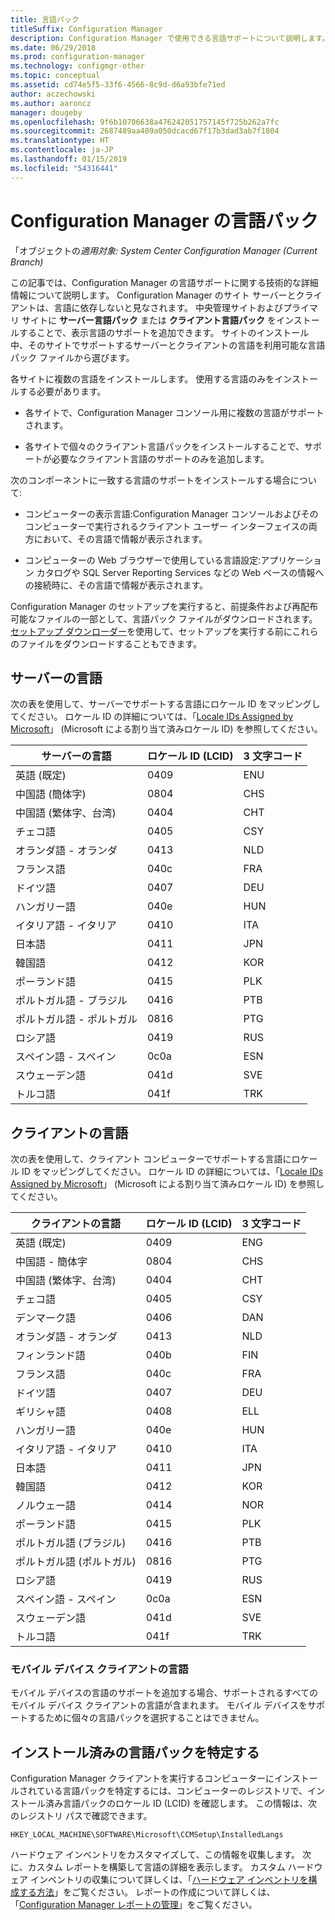 ```yaml
---
title: 言語パック
titleSuffix: Configuration Manager
description: Configuration Manager で使用できる言語サポートについて説明します。
ms.date: 06/29/2018
ms.prod: configuration-manager
ms.technology: configmgr-other
ms.topic: conceptual
ms.assetid: cd74e5f5-33f6-4566-8c9d-d6a93bfe71ed
author: aczechowski
ms.author: aaroncz
manager: dougeby
ms.openlocfilehash: 9f6b10706638a476242051757145f725b262a7fc
ms.sourcegitcommit: 2687489aa409a050dcacd67f17b3dad3ab7f1804
ms.translationtype: HT
ms.contentlocale: ja-JP
ms.lasthandoff: 01/15/2019
ms.locfileid: "54316441"
---
```

# <a name="language-packs-in-configuration-manager"></a>Configuration Manager の言語パック

「オブジェクトの*適用対象: System Center Configuration Manager (Current Branch)*

この記事では、Configuration Manager の言語サポートに関する技術的な詳細情報について説明します。 Configuration Manager のサイト サーバーとクライアントは、言語に依存しないと見なされます。 中央管理サイトおよびプライマリ サイトに **サーバー言語パック** または **クライアント言語パック** をインストールすることで、表示言語のサポートを追加できます。 サイトのインストール中、そのサイトでサポートするサーバーとクライアントの言語を利用可能な言語パック ファイルから選びます。
 
各サイトに複数の言語をインストールします。 使用する言語のみをインストールする必要があります。  

- 各サイトで、Configuration Manager コンソール用に複数の言語がサポートされます。  

- 各サイトで個々のクライアント言語パックをインストールすることで、サポートが必要なクライアント言語のサポートのみを追加します。  

次のコンポーネントに一致する言語のサポートをインストールする場合について:  

- コンピューターの表示言語:Configuration Manager コンソールおよびそのコンピューターで実行されるクライアント ユーザー インターフェイスの両方において、その言語で情報が表示されます。  

- コンピューターの Web ブラウザーで使用している言語設定:アプリケーション カタログや SQL Server Reporting Services などの Web ベースの情報への接続時に、その言語で情報が表示されます。  


Configuration Manager のセットアップを実行すると、前提条件および再配布可能なファイルの一部として、言語パック ファイルがダウンロードされます。 [セットアップ ダウンローダー](setup-downloader.md)を使用して、セットアップを実行する前にこれらのファイルをダウンロードすることもできます。   



## <a name="server-languages"></a>サーバーの言語  

次の表を使用して、サーバーでサポートする言語にロケール ID をマッピングしてください。 ロケール ID の詳細については、「[Locale IDs Assigned by Microsoft](https://go.microsoft.com/fwlink/p/?LinkId=252609)」 (Microsoft による割り当て済みロケール ID) を参照してください。  

|サーバーの言語|ロケール ID (LCID)|3 文字コード|  
|---------------------|------------------------|-----------------------|  
|英語 (既定)|0409|ENU|  
|中国語 (簡体字)|0804|CHS|  
|中国語 (繁体字、台湾)|0404|CHT|  
|チェコ語|0405|CSY|  
|オランダ語 - オランダ|0413|NLD|  
|フランス語|040c|FRA|  
|ドイツ語|0407|DEU|  
|ハンガリー語|040e|HUN|  
|イタリア語 - イタリア|0410|ITA|  
|日本語|0411|JPN|  
|韓国語|0412|KOR|  
|ポーランド語|0415|PLK|  
|ポルトガル語 - ブラジル|0416|PTB|  
|ポルトガル語 - ポルトガル|0816|PTG|  
|ロシア語|0419|RUS|  
|スペイン語 - スペイン|0c0a|ESN|  
|スウェーデン語|041d|SVE|  
|トルコ語|041f|TRK|  



## <a name="client-languages"></a>クライアントの言語  

次の表を使用して、クライアント コンピューターでサポートする言語にロケール ID をマッピングしてください。 ロケール ID の詳細については、「[Locale IDs Assigned by Microsoft](https://go.microsoft.com/fwlink/p/?LinkId=252609)」 (Microsoft による割り当て済みロケール ID) を参照してください。  

|クライアントの言語|ロケール ID (LCID)|3 文字コード|  
|---------------------|------------------------|-----------------------|  
|英語 (既定)|0409|ENG|  
|中国語 - 簡体字|0804|CHS|  
|中国語 (繁体字、台湾)|0404|CHT|  
|チェコ語|0405|CSY|  
|デンマーク語|0406|DAN|  
|オランダ語 - オランダ|0413|NLD|  
|フィンランド語|040b|FIN|  
|フランス語|040c|FRA|  
|ドイツ語|0407|DEU|  
|ギリシャ語|0408|ELL|  
|ハンガリー語|040e|HUN|  
|イタリア語 - イタリア|0410|ITA|  
|日本語|0411|JPN|  
|韓国語|0412|KOR|  
|ノルウェー語|0414|NOR|  
|ポーランド語|0415|PLK|  
|ポルトガル語 (ブラジル)|0416|PTB|  
|ポルトガル語 (ポルトガル)|0816|PTG|  
|ロシア語|0419|RUS|  
|スペイン語 - スペイン|0c0a|ESN|  
|スウェーデン語|041d|SVE|  
|トルコ語|041f|TRK|  


### <a name="mobile-device-client-languages"></a>モバイル デバイス クライアントの言語  
モバイル デバイスの言語のサポートを追加する場合、サポートされるすべてのモバイル デバイス クライアントの言語が含まれます。 モバイル デバイスをサポートするために個々の言語パックを選択することはできません。  



## <a name="identify-installed-language-packs"></a>インストール済みの言語パックを特定する  
Configuration Manager クライアントを実行するコンピューターにインストールされている言語パックを特定するには、コンピューターのレジストリで、インストール済み言語パックのロケール ID (LCID) を確認します。 この情報は、次のレジストリ パスで確認できます。  

`HKEY_LOCAL_MACHINE\SOFTWARE\Microsoft\CCMSetup\InstalledLangs`  

ハードウェア インベントリをカスタマイズして、この情報を収集します。 次に、カスタム レポートを構築して言語の詳細を表示します。 カスタム ハードウェア インベントリの収集について詳しくは、「[ハードウェア インベントリを構成する方法](/sccm/core/clients/manage/inventory/configure-hardware-inventory)」をご覧ください。 レポートの作成について詳しくは、「[Configuration Manager レポートの管理](/sccm/core/servers/manage/operations-and-maintenance-for-reporting#BKMK_ManageReports)」をご覧ください。  
